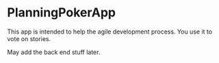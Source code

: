 # PlanningPokerApp

This app is intended to help the agile development process. You use it to vote on stories. 

May add the back end stuff later.
